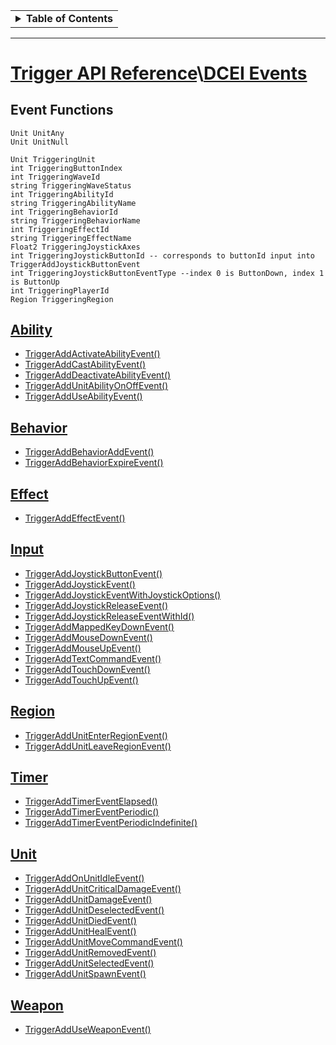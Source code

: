 <table ><tbody ><tr></tr><tr><td><details>
<summary><b>Table of Contents</b></summary><hr>
<div markdown="1">
  * [Trigger API Reference\DCEI Events](#trigger-api-referencedcei-events)
    - [Event Functions](#eventfunctions)
    - [Ability](#Ability)
    - [Behavior](#Behavior)
    - [Effect](#Effect)
    - [Input](#input)
    - [Region](#region)
    - [Timer](#timer)
    - [Tower Defense](#tower-defense)
    - [Unit](#Unit)
    - [Weapon](#Weapon)

</div>
</details></td></tr></tbody></table>

***
# [Trigger API Reference](Trigger-API-Reference)\\[DCEI Events](Trigger-API-Reference-DCEI-Events)


## Event Functions
```
Unit UnitAny
Unit UnitNull

Unit TriggeringUnit
int TriggeringButtonIndex
int TriggeringWaveId
string TriggeringWaveStatus
int TriggeringAbilityId
string TriggeringAbilityName
int TriggeringBehaviorId
string TriggeringBehaviorName
int TriggeringEffectId
string TriggeringEffectName
Float2 TriggeringJoystickAxes
int TriggeringJoystickButtonId -- corresponds to buttonId input into TriggerAddJoystickButtonEvent
int TriggeringJoystickButtonEventType --index 0 is ButtonDown, index 1 is ButtonUp
int TriggeringPlayerId
Region TriggeringRegion
```

## [Ability](Trigger-API-Reference-DCEI-Events-Ability)
  + [TriggerAddActivateAbilityEvent()](Trigger-API-Reference-DCEI-Events-Ability#void-triggeraddactivateabilityeventunit-unit-typedcallback-trigger-bool-simple-abilityfilter-filter)
  + [TriggerAddCastAbilityEvent()](Trigger-API-Reference-DCEI-Events-Ability#void-triggeraddcastabilityeventunit-unit-typedcallbackunit-float2-trigger-bool-simple-abilityfilter-filter)
  + [TriggerAddDeactivateAbilityEvent()](Trigger-API-Reference-DCEI-Events-Ability#void-triggeraddcastabilityeventunit-unit-typedcallbackunit-float2-trigger-bool-simple-abilityfilter-filter)
  + [TriggerAddUnitAbilityOnOffEvent()](Trigger-API-Reference-DCEI-Events-Ability#void-triggeraddunitabilityonoffeventunit-unit-typedcallbackbool-trigger-bool-simple-abilityfilter-filter)
  + [TriggerAddUseAbilityEvent()](Trigger-API-Reference-DCEI-Events-Ability#void-triggeradduseabilityeventunit-unit-typedcallbackunit-float2-trigger-bool-simple-abilityfilter-filter)

## [Behavior](Trigger-API-Reference-DCEI-Events-Behavior)
  + [TriggerAddBehaviorAddEvent()](Trigger-API-Reference-DCEI-Events-Behavior#void-triggeraddbehavioraddeventunit-unit-typedcallbackeffectcontext-trigger-bool-simple-behaviorfilter-filter)
  + [TriggerAddBehaviorExpireEvent()](Trigger-API-Reference-DCEI-Events-Behavior#void-triggeraddbehaviorexpireeventunit-unit-typedcallback-trigger-bool-simple-behaviorfilter-filter)

## [Effect](Trigger-API-Reference-DCEI-Events-Effect)
  + [TriggerAddEffectEvent()](Trigger-API-Reference-DCEI-Events-Effect#void-triggeraddeffecteventstring-effectname-typedcallbackeffectcontext-trigger-bool-simple)

## [Input](Trigger-API-Reference-DCEI-Events-Input)
  + [TriggerAddJoystickButtonEvent()](Trigger-API-Reference-DCEI-Events-Input#void-triggeraddjoystickbuttoneventint-buttonid-typedcallback-trigger-joystickbuttonoptions-options)
  + [TriggerAddJoystickEvent()](Trigger-API-Reference-DCEI-Events-Input#void-triggeraddjoystickeventtypedcallback-trigger)
  + [TriggerAddJoystickEventWithJoystickOptions()](Trigger-API-Reference-DCEI-Events-Input#void-triggeraddjoystickeventwithjoystickoptionstypedcallback-trigger-joystickoptions-options)
  + [TriggerAddJoystickReleaseEvent()](Trigger-API-Reference-DCEI-Events-Input#void-triggeraddjoystickreleaseeventtypedcallback-trigger)
  + [TriggerAddJoystickReleaseEventWithId()](Trigger-API-Reference-DCEI-Events-Input#void-triggeraddjoystickreleaseeventwithidtypedcallback-trigger-int-joystickid)
  + [TriggerAddMappedKeyDownEvent()](Trigger-API-Reference-DCEI-Events-Input#void-triggeraddmappedkeydowneventstring-keyeventname-typedcallbackstring-trigger)
  + [TriggerAddMouseDownEvent()](Trigger-API-Reference-DCEI-Events-Input#void-triggeraddmousedowneventint-mousebuttonid-typedcallbackfloat2-unit-trigger)
  + [TriggerAddMouseUpEvent()](Trigger-API-Reference-DCEI-Events-Input#void-triggeraddmouseupeventint-mousebuttonid-typedcallbackfloat2-unit-trigger)
  + [TriggerAddTextCommandEvent()](Trigger-API-Reference-DCEI-Events-Input#void-triggeraddtextcommandeventtypedcallbackstring-trigger)
  + [TriggerAddTouchDownEvent()](Trigger-API-Reference-DCEI-Events-Input#void-triggeraddtouchdowneventtypedcallbackfloat2-unit-trigger)
  + [TriggerAddTouchUpEvent()](Trigger-API-Reference-DCEI-Events-Input#void-triggeraddtouchupeventtypedcallbackfloat2-unit-trigger)

## [Region](Trigger-API-Reference-DCEI-Events-Region)
  + [TriggerAddUnitEnterRegionEvent()](Trigger-API-Reference-DCEI-Events-Region#void-triggeraddunitenterregioneventunit-unit-region-region-typedcallback-trigger)
  + [TriggerAddUnitLeaveRegionEvent()](Trigger-API-Reference-DCEI-Events-Region#void-triggeraddunitleaveregioneventunit-unit-region-region-typedcallback-trigger)

## [Timer](Trigger-API-Reference-DCEI-Events-Timer)
  + [TriggerAddTimerEventElapsed()](Trigger-API-Reference-DCEI-Events-Timer#void-triggeraddtimereventelapsedtypedcallback-trigger-float-time-bool-userealtime-bool-simple)
  + [TriggerAddTimerEventPeriodic()](Trigger-API-Reference-DCEI-Events-Timer#void-triggeraddtimereventperiodictypedcallback-trigger-float-period-int-lifecount-bool-userealtime-bool-simple)
  + [TriggerAddTimerEventPeriodicIndefinite()](Trigger-API-Reference-DCEI-Events-Timer#void-triggeraddtimereventperiodicindefinitetypedcallback-trigger-float-period-bool-userealtime-bool-simple)

## [Unit](Trigger-API-Reference-DCEI-Events-Unit)
  + [TriggerAddOnUnitIdleEvent()](Trigger-API-Reference-DCEI-Events-Unit#void-triggeraddonunitidleeventunit-unit-typedcallback-trigger)
  + [TriggerAddUnitCriticalDamageEvent()](Trigger-API-Reference-DCEI-Events-Unit#void-triggeraddunitcriticaldamageeventunit-unit-typedcallbackfloat-unit-trigger)
  + [TriggerAddUnitDamageEvent()](Trigger-API-Reference-DCEI-Events-Unit#void-triggeraddunitdamageeventunit-unit-typedcallbackfloat-unit-trigger-criticalfilter-filter)
  + [TriggerAddUnitDeselectedEvent()](Trigger-API-Reference-DCEI-Events-Unit#void-triggeraddunitdeselectedeventunit-unit-typedcallback-trigger)
  + [TriggerAddUnitDiedEvent()](Trigger-API-Reference-DCEI-Events-Unit#void-triggeraddunitdiedeventunit-unit-typedcallbackunit-trigger-bool-simple)
  + [TriggerAddUnitHealEvent()](Trigger-API-Reference-DCEI-Events-Unit#void-triggeraddunithealeventunit-unit-typedcallbackfloat-unit-trigger)
  + [TriggerAddUnitMoveCommandEvent()](Trigger-API-Reference-DCEI-Events-Unit#void-triggeraddunitmovecommandeventunit-unit-typedcallbackfloat2-trigger)
  + [TriggerAddUnitRemovedEvent()](Trigger-API-Reference-DCEI-Events-Unit#void-triggeraddunitremovedeventunit-unit-typedcallback-trigger-bool-simple)
  + [TriggerAddUnitSelectedEvent()](Trigger-API-Reference-DCEI-Events-Unit#void-triggeraddunitselectedeventunit-unit-typedcallback-trigger)
  + [TriggerAddUnitSpawnEvent()](Trigger-API-Reference-DCEI-Events-Unit#void-triggeraddunitspawneventunit-unit-typedcallback-trigger-bool-simple)

## [Weapon](Trigger-API-Reference-DCEI-Events-Weapon)
  + [TriggerAddUseWeaponEvent()](Trigger-API-Reference-DCEI-Events-Weapon#void-triggeradduseweaponeventunit-unit-typedcallbackunit-float2-trigger-bool-simple-weaponfilter-filter)
